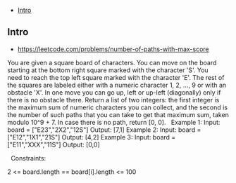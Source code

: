 - [Intro](#intro)

## Intro

- https://leetcode.com/problems/number-of-paths-with-max-score

You are given a square board of characters. You can move on the board starting at the bottom right square marked with the character 'S'.
You need to reach the top left square marked with the character 'E'. The rest of the squares are labeled either with a numeric character 1, 2, ..., 9 or with an obstacle 'X'. In one move you can go up, left or up-left (diagonally) only if there is no obstacle there.
Return a list of two integers: the first integer is the maximum sum of numeric characters you can collect, and the second is the number of such paths that you can take to get that maximum sum, taken modulo 10^9 + 7.
In case there is no path, return [0, 0].
 
Example 1:
Input: board = ["E23","2X2","12S"]
Output: [7,1]
Example 2:
Input: board = ["E12","1X1","21S"]
Output: [4,2]
Example 3:
Input: board = ["E11","XXX","11S"]
Output: [0,0]

 
Constraints:

2 <= board.length == board[i].length <= 100
